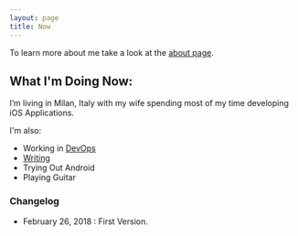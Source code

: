 ```yaml
---
layout: page
title: Now
---
```


To learn more about me take a look at the [about page][0].

## What I'm Doing Now:

I’m living in Milan, Italy with my wife spending most of my time developing iOS Applications.

I'm also:

- Working in [DevOps][2]
- [Writing][1]
- Trying Out Android
- Playing Guitar

### Changelog

*   February 26, 2018 : First Version.


[0]: /about
[1]: /
[2]: /work